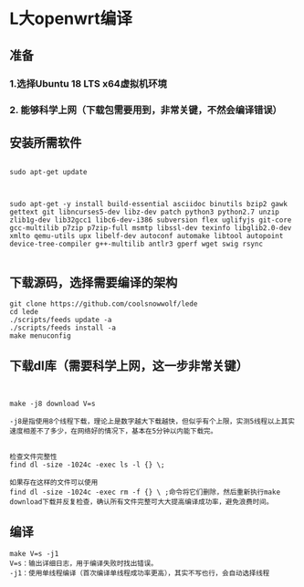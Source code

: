 # L大openwrt编译

## 准备

### 1.选择Ubuntu 18 LTS x64虚拟机环境

### 2. 能够科学上网（下载包需要用到，非常关键，不然会编译错误）





## 安装所需软件

```

sudo apt-get update 



sudo apt-get -y install build-essential asciidoc binutils bzip2 gawk gettext git libncurses5-dev libz-dev patch python3 python2.7 unzip zlib1g-dev lib32gcc1 libc6-dev-i386 subversion flex uglifyjs git-core gcc-multilib p7zip p7zip-full msmtp libssl-dev texinfo libglib2.0-dev xmlto qemu-utils upx libelf-dev autoconf automake libtool autopoint device-tree-compiler g++-multilib antlr3 gperf wget swig rsync


```

## 下载源码，选择需要编译的架构

```
git clone https://github.com/coolsnowwolf/lede
cd lede
./scripts/feeds update -a
./scripts/feeds install -a
make menuconfig
```



## 下载dl库（需要科学上网，这一步非常关键）

```


make -j8 download V=s

-j8是指使用8个线程下载，理论上是数字越大下载越快，但似乎有个上限，实测5线程以上其实速度相差不了多少，在网络好的情况下，基本在5分钟以内能下载完。


检查文件完整性
find dl -size -1024c -exec ls -l {} \;

如果存在这样的文件可以使用
find dl -size -1024c -exec rm -f {} \ ;命令将它们删除，然后重新执行make download下载并反复检查，确认所有文件完整可大大提高编译成功率，避免浪费时间。
```



## 编译

```
make V=s -j1
V=s：输出详细日志，用于编译失败时找出错误。
-j1：使用单线程编译（首次编译单线程成功率更高），其实不写也行，会自动选择线程
```

